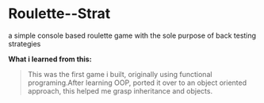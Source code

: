 # Roulette--Strat
a simple console based roulette game with the sole purpose of back testing strategies 

__What i learned from this:__
> This was the first game i built, originally using functional programing.After learning OOP, ported it over to an object oriented approach, this helped me grasp inheritance and objects.
